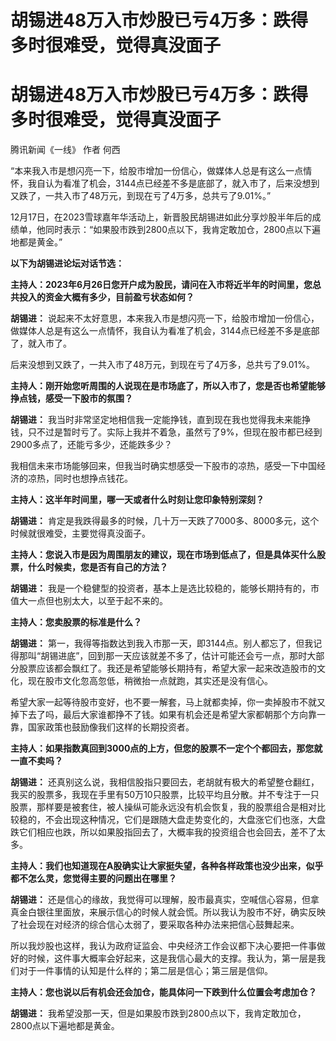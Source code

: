 # 胡锡进48万入市炒股已亏4万多：跌得多时很难受，觉得真没面子

# 胡锡进48万入市炒股已亏4万多：跌得多时很难受，觉得真没面子

腾讯新闻《一线》 作者 何西

“本来我入市是想闪亮一下，给股市增加一份信心，做媒体人总是有这么一点情怀，我自认为看准了机会，3144点已经差不多是底部了，就入市了，后来没想到又跌了，一共入市了48万元，到现在亏了4万多，总共亏了9.01%。”

12月17日，在2023雪球嘉年华活动上，新晋股民胡锡进如此分享炒股半年后的成绩单，他同时表示：“如果股市跌到2800点以下，我肯定敢加仓，2800点以下遍地都是黄金。”

**以下为胡锡进论坛对话节选：**

**主持人：2023年6月26日您开户成为股民，请问在入市将近半年的时间里，您总共投入的资金大概有多少，目前盈亏状态如何？**

**胡锡进：**
说起来不太好意思，本来我入市是想闪亮一下，给股市增加一份信心，做媒体人总是有这么一点情怀，我自认为看准了机会，3144点已经差不多是底部了，就入市了。

后来没想到又跌了，一共入市了48万元，到现在亏了4万多，总共亏了9.01%。

**主持人：刚开始您听周围的人说现在是市场底了，所以入市了，您是否也希望能够挣点钱，感受一下股市的氛围？**

**胡锡进：**
我当时非常坚定地相信我一定能挣钱，直到现在我也觉得我未来能挣钱，只不过是暂时亏了。实际上我并不着急，虽然亏了9%，但现在股市都已经到2900多点了，还能亏多少，还能跌多少？

我相信未来市场能够回来，但我当时确实想感受一下股市的凉热，感受一下中国经济的凉热，同时也想挣点钱花。

**主持人：这半年时间里，哪一天或者什么时刻让您印象特别深刻？**

**胡锡进：** 肯定是我跌得最多的时候，几十万一天跌了7000多、8000多元，这个时候就很难受，主要觉得真没面子。

**主持人：您说入市是因为周围朋友的建议，现在市场到低点了，但是具体买什么股票，什么时候卖，您是否有自己的方法？**

**胡锡进：** 我是一个稳健型的投资者，基本上是选比较稳的，能够长期持有的，市值大一点但也别太大，以至于起不来的。

**主持人：您卖股票的标准是什么？**

**胡锡进：**
第一，我得等指数达到我入市那一天，即3144点。别人都忘了，但我记得那叫“胡锡进底”，回到那一天应该就差不多了，估计可能还会亏一点，那时大部分股票应该都会飘红了。我还是希望能够长期持有，希望大家一起来改造股市的文化，现在股市文化忽高忽低，稍微抬一点就跑，其实还是没有信心。

希望大家一起等待股市变好，也不要一解套，马上就都卖掉，你一卖掉股市不就又掉下去了吗，最后大家谁都挣不了钱。如果有机会还是希望大家都朝那个方向靠一靠，国家政策也鼓励像我们这样的长期投资者。

**主持人：如果指数真回到3000点的上方，但您的股票不一定个个都回去，那您就一直不卖吗？**

**胡锡进：**
还真别这么说，我相信股指只要回去，老胡就有极大的希望整仓翻红，我买的股票多，我现在手里有50万10只股票，比较平均且分散。并不专注于一只股票，那样要是被套住，被人操纵可能永远没有机会恢复，我的股票组合是相对比较稳的，不会出现这种情况，它们是跟随大盘走势变化的，大盘涨它们也涨，大盘跌它们相应也跌，所以如果股指回去了，大概率我的投资组合也会回去，差不了太多。

**主持人：我们也知道现在A股确实让大家挺失望，各种各样政策也没少出来，似乎都不怎么灵，您觉得主要的问题出在哪里？**

**胡锡进：**
还是信心的缘故，我觉得可以理解，股市最真实，空喊信心容易，但拿真金白银往里面放，来展示信心的时候人就会慌。所以我认为股市不好，确实反映了社会现在对经济的综合信心太弱了，要采取各种办法来把信心鼓舞起来。

所以我炒股也这样，我认为政府证监会、中央经济工作会议都下决心要把一件事做好的时候，这件事大概率会好起来，这是我信心最大的支撑。我认为，第一层是我们对于一件事情的认知是什么样的；第二层是信心；第三层是信仰。

**主持人：您也说以后有机会还会加仓，能具体问一下跌到什么位置会考虑加仓？**

**胡锡进：** 我希望没那一天，但是如果股市跌到2800点以下，我肯定敢加仓，2800点以下遍地都是黄金。

